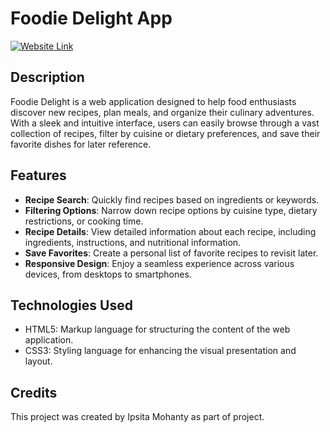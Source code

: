 # Foodie Delight App


[![Website Link](https://travis-ci.org/joemccann/dillinger.svg?branch=master)](https://swiggy-phi.vercel.app/)
## Description

Foodie Delight is a web application designed to help food enthusiasts discover new recipes, plan meals, and organize their culinary adventures. With a sleek and intuitive interface, users can easily browse through a vast collection of recipes, filter by cuisine or dietary preferences, and save their favorite dishes for later reference.

## Features

- **Recipe Search**: Quickly find recipes based on ingredients or keywords.
- **Filtering Options**: Narrow down recipe options by cuisine type, dietary restrictions, or cooking time.
- **Recipe Details**: View detailed information about each recipe, including ingredients, instructions, and nutritional information.
- **Save Favorites**: Create a personal list of favorite recipes to revisit later.
- **Responsive Design**: Enjoy a seamless experience across various devices, from desktops to smartphones.

## Technologies Used

- HTML5: Markup language for structuring the content of the web application.
- CSS3: Styling language for enhancing the visual presentation and layout.


## Credits

This project was created by Ipsita Mohanty as part of project.


